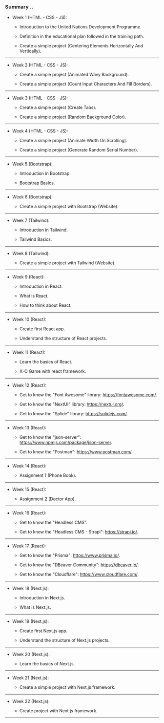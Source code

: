 ### Summary ..

- Week 1 (HTML - CSS - JS):

  - Introduction to the United Nations Development Programme.

  - Definition in the educational plan followed in the training path.

  - Create a simple project (Centering Elements Horizontally And Vertically).

---

- Week 2 (HTML - CSS - JS):

  - Create a simple project (Animated Wavy Background).

  - Create a simple project (Count Input Characters And Fill Borders).

---

- Week 3 (HTML - CSS - JS):

  - Create a simple project (Create Tabs).

  - Create a simple project (Random Background Color).

---

- Week 4 (HTML - CSS - JS):

  - Create a simple project (Animate Width On Scrolling).

  - Create a simple project (Generate Random Serial Number).

---

- Week 5 (Bootstrap):

  - Introduction in Bootstrap.

  - Bootstrap Basics.

---

- Week 6 (Bootstrap):

  - Create a simple project with Bootstrap (Website).

---

- Week 7 (Tailwind):

  - Introduction in Tailwind.

  - Tailwind Basics.

---

- Week 8 (Tailwind):

  - Create a simple project with Tailwind (Website).

---

- Week 9 (React):

  - Introduction in React.

  - What is React.

  - How to think about React.

---

- Week 10 (React):

  - Create first React app.

  - Understand the structure of React projects.

---

- Week 11 (React):

  - Learn the basics of React.

  - X-O Game with react framework.

---

- Week 12 (React):

  - Get to know the "Font Awesome" library: https://fontawesome.com/.

  - Get to know the "NextUI" library: https://nextui.org/.

  - Get to know the "Splide" library: https://splidejs.com/.

---

- Week 13 (React):

  - Get to know the "json-server": https://www.npmjs.com/package/json-server.

  - Get to know the "Postman": https://www.postman.com/.

---

- Week 14 (React):

  - Assignment 1 (Phone Book).

---

- Week 15 (React):

  - Assignment 2 (Doctor App).

---

- Week 16 (React):

  - Get to know the "Headless CMS".

  - Get to know the "Headless CMS - Strapi": https://strapi.io/.

---

- Week 17 (React):

  - Get to know the "Prisma": https://www.prisma.io/.

  - Get to know the "DBeaver Community": https://dbeaver.io/.

  - Get to know the "Cloudflare": https://www.cloudflare.com/.

---

- Week 18 (Next.js):

  - Introduction in Next.js.

  - What is Next.js.

---

- Week 19 (Next.js):

  - Create first Next.js app.

  - Understand the structure of Next.js projects.

---

- Week 20 (Next.js):

  - Learn the basics of Next.js.

---

- Week 21 (Next.js):

  - Create a simple project with Next.js framework.

---

- Week 22 (Next.js):

  - Create project with Next.js framework.

---
